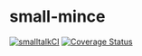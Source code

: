 # small-mince
[![smalltalkCI](https://github.com/mabdi/small-mince/actions/workflows/main.yml/badge.svg)](https://github.com/mabdi/small-mince/actions/workflows/main.yml)
[![Coverage Status](https://coveralls.io/repos/github/mabdi/small-mince/badge.svg)](https://coveralls.io/github/mabdi/small-mince)
